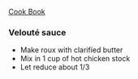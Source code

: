 [Cook Book](https://github.com/vmsmith/CookBook/blob/master/README.md)

### Velouté sauce  

* Make roux with clarified butter  
* Mix in 1 cup of hot chicken stock  
* Let reduce about 1/3  

